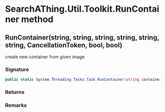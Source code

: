 # SearchAThing.Util.Toolkit.RunContainer method
## RunContainer(string, string, string, string, string, string, CancellationToken, bool, bool)
create new container from given image

### Signature
```csharp
public static System.Threading.Tasks.Task RunContainer(string containerName, string containerNetwork, string containerIp, string containerImage, string cpus, string memory, CancellationToken ct, bool sudo = False, bool verbose = False)
```
### Returns

### Remarks

